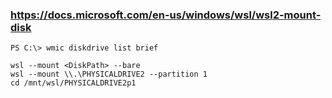 
### https://docs.microsoft.com/en-us/windows/wsl/wsl2-mount-disk

    PS C:\> wmic diskdrive list brief

    wsl --mount <DiskPath> --bare
    wsl --mount \\.\PHYSICALDRIVE2 --partition 1
    cd /mnt/wsl/PHYSICALDRIVE2p1

